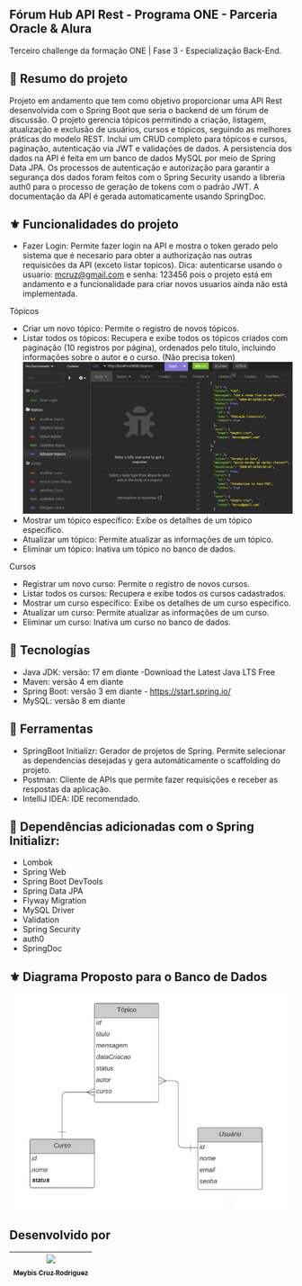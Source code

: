  Fórum Hub API Rest - Programa ONE - Parceria Oracle & Alura
------------------------------------------------------------
Terceiro challenge da formação ONE | Fase 3 - Especialização Back-End.



🎀 Resumo do projeto
------------------------------------------------------------
Projeto em andamento que tem como objetivo proporcionar uma API Rest desenvolvida com o Spring Boot que seria o backend de um fórum de discussão. O projeto gerencia tópicos permitindo a criação, listagem, atualização e exclusão de usuários, cursos e tópicos, seguindo as melhores práticas do modelo REST. Inclui um CRUD completo para tópicos e cursos, paginação, autenticação via JWT e validações de dados.
A persistencia dos dados na API é feita em um banco de dados MySQL por meio de Spring Data JPA.
Os processos de autenticação e autorização para garantir a segurança dos dados foram feitos com o Spring Security usando a libreria auth0 para o processo de geração de tokens com o padrão JWT. A documentação da API é gerada automaticamente usando SpringDoc.

⚜️ Funcionalidades do projeto
------------------------------------------------------------
- Fazer Login:  Permite fazer login na API e mostra o token gerado pelo sistema que é necesario para obter a authorização nas outras requisicões da API (exceto listar topicos). Dica: autenticarse usando o usuario: mcruz@gmail.com  e senha: 123456 pois o projeto está em andamento e a funcionalidade para criar novos usuarios ainda não está implementada.

Tópicos
- Criar um novo tópico: Permite o registro de novos tópicos.
- Listar todos os tópicos: Recupera e exibe todos os tópicos criados com paginação (10 registros por página), ordenados pelo titulo, incluindo informações sobre o autor e o curso. (Não precisa  token)
![listagemtopicos.jpg](src%2Fmain%2Fresources%2Flistagemtopicos.jpg)
- Mostrar um tópico específico: Exibe os detalhes de um tópico específico.
- Atualizar um tópico: Permite atualizar as informações de um tópico.
- Eliminar um tópico: Inativa um tópico no banco de dados.

Cursos
- Registrar um novo curso: Permite o registro de novos cursos.
- Listar todos os cursos: Recupera e exibe todos os cursos cadastrados.
- Mostrar um curso específico: Exibe os detalhes de um curso específico.
- Atualizar um curso: Permite atualizar as informações de um curso.
- Eliminar um curso: Inativa um curso no banco de dados.




📌 Tecnologías
---------------------------------------------------------------------------
* Java JDK: versão: 17 em diante -Download the Latest Java LTS Free
* Maven: versão 4 em diante
* Spring Boot: versão 3 em diante - https://start.spring.io/
* MySQL: versão 8 em diante

📌 Ferramentas
---------------------------------------------------------------------------
* SpringBoot Initializr: Gerador de projetos de Spring. Permite selecionar as dependencias desejadas y gera automáticamente o scaffolding do projeto.
* Postman: Cliente de APIs que permite fazer requisições e receber as respostas da aplicação.
* IntelliJ IDEA: IDE recomendado.

📌 Dependências adicionadas com o Spring Initializr:
---------------------------------------------------------------------------
* Lombok
* Spring Web
* Spring Boot DevTools
* Spring Data JPA
* Flyway Migration
* MySQL Driver
* Validation
* Spring Security
* auth0
* SpringDoc

⚜️ Diagrama Proposto para o Banco de Dados
---------------------------------------------
![diagramabancodados.jpg](src%2Fmain%2Fresources%2Fdiagramabancodados.jpg)

Desenvolvido por
------------------
| [<img loading="lazy" src="https://avatars.githubusercontent.com/u/110754595?v=4" width=115><br> <sub>Meybis Cruz Rodriguez</sub>](https://github.com/mcruzr85) |
| :---: |
<br>